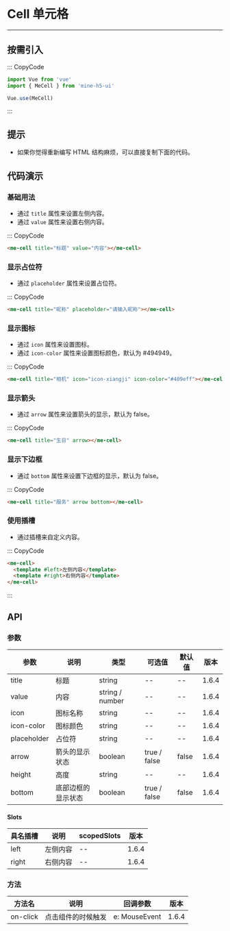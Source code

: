 # Cell 单元格

---

## 按需引入

::: CopyCode

```JavaScript
import Vue from 'vue'
import { MeCell } from 'mine-h5-ui'

Vue.use(MeCell)
```

:::

## 提示

- 如果你觉得重新编写 HTML 结构麻烦，可以直接复制下面的代码。

## 代码演示

### 基础用法

- 通过 `title` 属性来设置左侧内容。
- 通过 `value` 属性来设置右侧内容。

::: CopyCode

```HTML
<me-cell title="标题" value="内容"></me-cell>
```

### 显示占位符

- 通过 `placeholder` 属性来设置占位符。

::: CopyCode

```HTML
<me-cell title="昵称" placeholder="请输入昵称"></me-cell>
```

### 显示图标

- 通过 `icon` 属性来设置图标。
- 通过 `icon-color` 属性来设置图标颜色，默认为 #494949。

::: CopyCode

```HTML
<me-cell title="相机" icon="icon-xiangji" icon-color="#409eff"></me-cell>
```

### 显示箭头

- 通过 `arrow` 属性来设置箭头的显示，默认为 false。

::: CopyCode

```HTML
<me-cell title="生日" arrow></me-cell>
```

### 显示下边框

- 通过 `bottom` 属性来设置下边框的显示，默认为 false。

::: CopyCode

```HTML
<me-cell title="服务" arrow bottom></me-cell>
```

### 使用插槽

- 通过插槽来自定义内容。

::: CopyCode

```HTML
<me-cell>
  <template #left>左侧内容</template>
  <template #right>右侧内容</template>
</me-cell>
```

:::

## API

### 参数

| 参数        | 说明               | 类型            | 可选值       | 默认值 | 版本  |
| ----------- | ------------------ | --------------- | ------------ | ------ | ----- |
| title       | 标题               | string          | --           | --     | 1.6.4 |
| value       | 内容               | string / number | --           | --     | 1.6.4 |
| icon        | 图标名称           | string          | --           | --     | 1.6.4 |
| icon-color  | 图标颜色           | string          | --           | --     | 1.6.4 |
| placeholder | 占位符             | string          | --           | --     | 1.6.4 |
| arrow       | 箭头的显示状态     | boolean         | true / false | false  | 1.6.4 |
| height      | 高度               | string          | --           | --     | 1.6.4 |
| bottom      | 底部边框的显示状态 | boolean         | true / false | false  | 1.6.4 |

#### Slots

| 具名插槽 | 说明     | scopedSlots | 版本  |
| -------- | -------- | ----------- | ----- |
| left     | 左侧内容 | --          | 1.6.4 |
| right    | 右侧内容 | --          | 1.6.4 |

### 方法

| 方法名   | 说明               | 回调参数      | 版本  |
| -------- | ------------------ | ------------- | ----- |
| on-click | 点击组件的时候触发 | e: MouseEvent | 1.6.4 |

